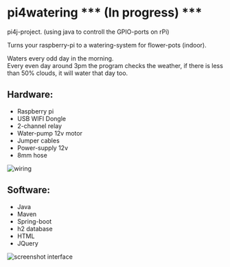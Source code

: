 # pi4watering *** (In progress) ***
pi4j-project. (using java to controll the GPIO-ports on rPi)

Turns your raspberry-pi to a watering-system for flower-pots (indoor).

Waters every odd day in the morning.<br>
Every even day around 3pm the program checks the weather, if there is less than 50% clouds, it will water that day too.

<h2>Hardware:</h2>
<ul>
<li>
  Raspberry pi
</li>
<li>
  USB WIFI Dongle
</li>
<li>
  2-channel relay
</li>
<li>
  Water-pump 12v motor
</li>
<li>
  Jumper cables
</li>
<li>
  Power-supply 12v
</li>
<li>
  8mm hose
</li>
</ul>

![wiring](https://dl.dropboxusercontent.com/u/6055409/pi4watering.jpg)

<h2>Software:</h2>
<ul>
<li>
  Java
</li>
<li>
  Maven
</li>
<li>
Spring-boot
</li>
<li>
h2 database
</li>
<li>
  HTML
</li>
<li>
  JQuery
</li>
</ul>

![screenshot interface](https://dl.dropboxusercontent.com/u/6055409/pi4watering%20screenshot1.png)
